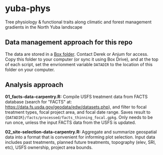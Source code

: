 # yuba-phys

Tree physiology & functional traits along climatic and forest management gradients in the North Yuba landscape

## Data management approach for this repo

The data are stored in a [Box folder](https://ucdavis.box.com/s/8gnqihv8xhteapc9i7uc3jk9afyniarn). Contact Derek or Anjum for access. Copy this folder to your computer (or sync it using Box Drive), and at the top of each script, set the envrionment variable `DATADIR` to the location of this folder on your computer.

## Analysis approach

**01_facts-data-carpentry.R:** Compile USFS treatment data from FACTS database (search for "FACTS" at: <https://data.fs.usda.gov/geodata/edw/datasets.php>), and filter to focal treatment types, focal project area, and focal date range. Saves result to `{DATADIR}/facts/processed/facts_thinning_focal.gpkg`. Only needs to be run once, unless the input FACTS data from the USFS is updated.

**02_site-selection-data-carpentry.R:** Aggregate and summarize geospatial data into a format that is convenient for informing plot selection. Input data includes past treatments, planned future treatments, topography (elev, SRI, etc), USFS ownership, project area bounds.
